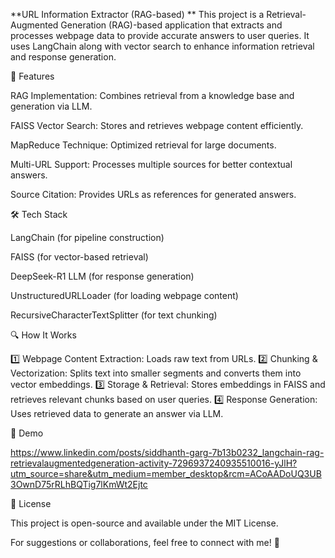 **URL Information Extractor (RAG-based)
**
This project is a Retrieval-Augmented Generation (RAG)-based application that extracts and processes webpage data to provide accurate answers to user queries. It uses LangChain along with vector search to enhance information retrieval and response generation.

🚀 Features

RAG Implementation: Combines retrieval from a knowledge base and generation via LLM.

FAISS Vector Search: Stores and retrieves webpage content efficiently.

MapReduce Technique: Optimized retrieval for large documents.

Multi-URL Support: Processes multiple sources for better contextual answers.

Source Citation: Provides URLs as references for generated answers.

🛠️ Tech Stack

LangChain (for pipeline construction)

FAISS (for vector-based retrieval)

DeepSeek-R1 LLM (for response generation)

UnstructuredURLLoader (for loading webpage content)

RecursiveCharacterTextSplitter (for text chunking)

🔍 How It Works

1️⃣ Webpage Content Extraction: Loads raw text from URLs.
2️⃣ Chunking & Vectorization: Splits text into smaller segments and converts them into vector embeddings.
3️⃣ Storage & Retrieval: Stores embeddings in FAISS and retrieves relevant chunks based on user queries.
4️⃣ Response Generation: Uses retrieved data to generate an answer via LLM.

🎥 Demo

https://www.linkedin.com/posts/siddhanth-garg-7b13b0232_langchain-rag-retrievalaugmentedgeneration-activity-7296937240935510016-yJlH?utm_source=share&utm_medium=member_desktop&rcm=ACoAADoUQ3UB3OwnD75rRLhBQTig7lKmWt2Ejtc

📜 License

This project is open-source and available under the MIT License.

For suggestions or collaborations, feel free to connect with me! 🚀
